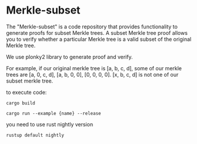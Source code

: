 # Merkle-subset

The "Merkle-subset" is a code repository that provides functionality to generate proofs for subset Merkle trees. A subset Merkle tree proof allows you to verify whether a particular Merkle tree is a valid subset of the original Merkle tree. 

We use plonky2 library to generate proof and verify.

For example, if our original merkle tree is [a, b, c, d], some of our merkle trees are [a, 0, c, d], [a, b, 0, 0], [0, 0, 0, 0].
[x, b, c, d] is not one of our subset merkle tree.

to execute code:
```
cargo build
```

```
cargo run --example {name} --release
```

you need to use rust nightly version 

```
rustup default nightly
```
